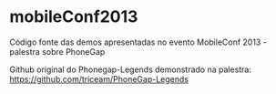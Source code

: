 mobileConf2013
==============

Código fonte das demos apresentadas no evento MobileConf 2013 - palestra sobre PhoneGap

Github original do Phonegap-Legends demonstrado na palestra: https://github.com/triceam/PhoneGap-Legends
